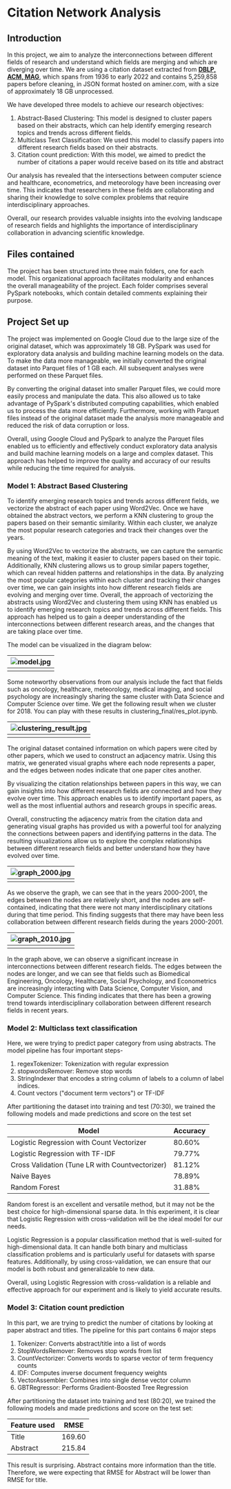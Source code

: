 # Citation Network Analysis

## Introduction
In this project, we aim to analyze the interconnections between different fields of research and understand which fields are merging and which are diverging over time. We are using a citation dataset extracted from **[DBLP, ACM, MAG](https://www.aminer.org/citation)**, which spans from 1936 to early 2022 and contains 5,259,858 papers before cleaning, in JSON format hosted on aminer.com, with a size of approximately 18 GB unprocessed.

We have developed three models to achieve our research objectives:
1. Abstract-Based Clustering: This model is designed to cluster papers based on their abstracts, which can help identify emerging research topics and trends across different fields.
2. Multiclass Text Classification: We used this model to classify papers into different research fields based on their abstracts.
3. Citation count prediction: With this model, we aimed to predict the number of citations a paper would receive based on its title and abstract

Our analysis has revealed that the intersections between computer science and healthcare, econometrics, and meteorology have been increasing over time. This indicates that researchers in these fields are collaborating and sharing their knowledge to solve complex problems that require interdisciplinary approaches.

Overall, our research provides valuable insights into the evolving landscape of research fields and highlights the importance of interdisciplinary collaboration in advancing scientific knowledge.

## Files contained
The project has been structured into three main folders, one for each model. This organizational approach facilitates modularity and enhances the overall manageability of the project. Each folder comprises several PySpark notebooks, which contain detailed comments explaining their purpose.

## Project Set up
The project was implemented on Google Cloud due to the large size of the original dataset, which was approximately 18 GB. PySpark was used for exploratory data analysis and building machine learning models on the data. To make the data more manageable, we initially converted the original dataset into Parquet files of 1 GB each. All subsequent analyses were performed on these Parquet files.

By converting the original dataset into smaller Parquet files, we could more easily process and manipulate the data. This also allowed us to take advantage of PySpark's distributed computing capabilities, which enabled us to process the data more efficiently. Furthermore, working with Parquet files instead of the original dataset made the analysis more manageable and reduced the risk of data corruption or loss.

Overall, using Google Cloud and PySpark to analyze the Parquet files enabled us to efficiently and effectively conduct exploratory data analysis and build machine learning models on a large and complex dataset. This approach has helped to improve the quality and accuracy of our results while reducing the time required for analysis.

### Model 1: Abstract Based Clustering

To identify emerging research topics and trends across different fields, we vectorize the abstract of each paper using Word2Vec. Once we have obtained the abstract vectors, we perform a KNN clustering to group the papers based on their semantic similarity. Within each cluster, we analyze the most popular research categories and track their changes over the years.

By using Word2Vec to vectorize the abstracts, we can capture the semantic meaning of the text, making it easier to cluster papers based on their topic. Additionally, KNN clustering allows us to group similar papers together, which can reveal hidden patterns and relationships in the data. By analyzing the most popular categories within each cluster and tracking their changes over time, we can gain insights into how different research fields are evolving and merging over time.
Overall, the approach of vectorizing the abstracts using Word2Vec and clustering them using KNN has enabled us to identify emerging research topics and trends across different fields. This approach has helped us to gain a deeper understanding of the interconnections between different research areas, and the changes that are taking place over time.

The model can be visualized in the diagram below: 

| ![model.jpg](/images/model.jpg) | 
|:--:| 
||

Some noteworthy observations from our analysis include the fact that fields such as oncology, healthcare, meteorology, medical imaging, and social psychology are increasingly sharing the same cluster with Data Science and Computer Science over time. We get the following result when we cluster for 2018. You can play with these results in clustering_final/res_plot.ipynb. 


| ![clustering_result.jpg](/images/clustering_result.jpg) | 
|:--:| 
||

The original dataset contained information on which papers were cited by other papers, which we used to construct an adjacency matrix. Using this matrix, we generated visual graphs where each node represents a paper, and the edges between nodes indicate that one paper cites another. 

By visualizing the citation relationships between papers in this way, we can gain insights into how different research fields are connected and how they evolve over time. This approach enables us to identify important papers, as well as the most influential authors and research groups in specific areas.

Overall, constructing the adjacency matrix from the citation data and generating visual graphs has provided us with a powerful tool for analyzing the connections between papers and identifying patterns in the data. The resulting visualizations allow us to explore the complex relationships between different research fields and better understand how they have evolved over time.

| ![graph_2000.jpg](/images/graph_2000.jpg) | 
|:--:| 
||

As we observe the graph, we can see that in the years 2000-2001, the edges between the nodes are relatively short, and the nodes are self-contained, indicating that there were not many interdisciplinary citations during that time period. This finding suggests that there may have been less collaboration between different research fields during the years 2000-2001. 

| ![graph_2010.jpg](/images/graph_2010.jpg) | 
|:--:| 
||

In the graph above, we can observe a significant increase in interconnections between different research fields. The edges between the nodes are longer, and we can see that fields such as Biomedical Engineering, Oncology, Healthcare, Social Psychology, and Econometrics are increasingly interacting with Data Science, Computer Vision, and Computer Science. This finding indicates that there has been a growing trend towards interdisciplinary collaboration between different research fields in recent years. 

### Model 2: Multiclass text classification
Here, we were trying to predict paper category from using abstracts. The model pipeline has four important steps- 
1. regexTokenizer: Tokenization with regular expression 
2. stopwordsRemover: Remove stop words 
3. StringIndexer that encodes a string column of labels to a column of label indices. 
4. Count vectors ("document term vectors") or TF-IDF

After partitioning the dataset into training and test (70:30), we trained the following models and made predictions and score on the test set

| Model | Accuracy |
| --- | --- |
| Logistic Regression with Count Vectorizer | 80.60% |
| Logistic Regression with TF-IDF |79.77% |
| Cross Validation (Tune LR with Countvectorizer) | 81.12% |
| Naive Bayes |78.89% |
| Random Forest |31.88% |

Random forest is an excellent and versatile method, but it may not be the best choice for high-dimensional sparse data. In this experiment, it is clear that Logistic Regression with cross-validation will be the ideal model for our needs. 

Logistic Regression is a popular classification method that is well-suited for high-dimensional data. It can handle both binary and multiclass classification problems and is particularly useful for datasets with sparse features. Additionally, by using cross-validation, we can ensure that our model is both robust and generalizable to new data.

Overall, using Logistic Regression with cross-validation is a reliable and effective approach for our experiment and is likely to yield accurate results.

### Model 3: Citation count prediction

In this part, we are trying to predict the number of citations by looking at paper abstract and titles. The pipeline for this part contains 6 major steps
1. Tokenizer: Converts abstract/title into a list of words 
2. StopWordsRemover: Removes stop words from list 
3. CountVectorizer: Converts words to sparse vector of term frequency counts 
4. IDF: Computes inverse document frequency weights 
5. VectorAssembler: Combines into single dense vector column 
6. GBTRegressor: Performs Gradient-Boosted Tree Regression

After partitioning the dataset into training and test (80:20), we trained the following models and made predictions and score on the test set:


| Feature used| RMSE |
| --- | --- |
|Title| 169.60 |
|Abstract|215.84|

This result is surprising. Abstract contains more information than the title. Therefore, we were expecting that RMSE for Abstract will be lower than RMSE for title. 
